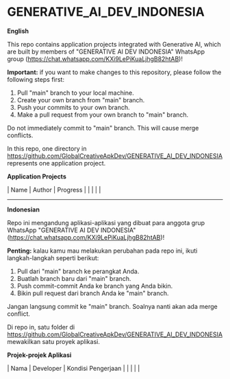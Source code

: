 # GENERATIVE_AI_DEV_INDONESIA

**English**

This repo contains application projects integrated with Generative AI, which are built by members 
of "GENERATIVE AI DEV INDONESIA" WhatsApp group (https://chat.whatsapp.com/KXi9LePiKuaLjhgB82htAB)!

**Important:** if you want to make changes to this repository, please follow the following steps first:

1. Pull "main" branch to your local machine.
2. Create your own branch from "main" branch.
3. Push your commits to your own branch.
4. Make a pull request from your own branch to "main" branch.

Do not immediately commit to "main" branch. This will cause merge conflicts.

In this repo, one directory in https://github.com/GlobalCreativeApkDev/GENERATIVE_AI_DEV_INDONESIA represents one 
application project.

**Application Projects**

| Name | Author | Progress |
|      |        |          |

*****************************************************************************************************************

**Indonesian**

Repo ini mengandung aplikasi-aplikasi yang dibuat para anggota grup WhatsApp "GENERATIVE AI DEV INDONESIA" 
(https://chat.whatsapp.com/KXi9LePiKuaLjhgB82htAB)!

**Penting:** kalau kamu mau melakukan perubahan pada repo ini, ikuti langkah-langkah seperti berikut:

1. Pull dari "main" branch ke perangkat Anda.
2. Buatlah branch baru dari "main" branch.
3. Push commit-commit Anda ke branch yang Anda bikin.
4. Bikin pull request dari branch Anda ke "main" branch.

Jangan langsung commit ke "main" branch. Soalnya nanti akan ada merge conflict.

Di repo in, satu folder di https://github.com/GlobalCreativeApkDev/GENERATIVE_AI_DEV_INDONESIA mewakilkan satu proyek 
aplikasi.

**Projek-projek Aplikasi**

| Nama | Developer | Kondisi Pengerjaan |
|      |           |                    |
